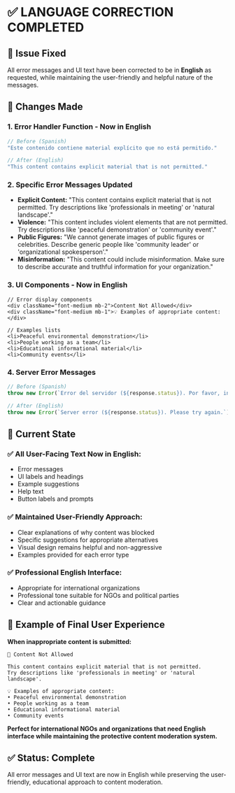 # ✅ LANGUAGE CORRECTION COMPLETED

## 🎯 Issue Fixed

All error messages and UI text have been corrected to be in **English** as requested, while maintaining the user-friendly and helpful nature of the messages.

## 🔄 Changes Made

### 1. **Error Handler Function - Now in English**

```typescript
// Before (Spanish)
"Este contenido contiene material explícito que no está permitido."

// After (English) 
"This content contains explicit material that is not permitted."
```

### 2. **Specific Error Messages Updated**

- **Explicit Content:** "This content contains explicit material that is not permitted. Try descriptions like 'professionals in meeting' or 'natural landscape'."
- **Violence:** "This content includes violent elements that are not permitted. Try descriptions like 'peaceful demonstration' or 'community event'."
- **Public Figures:** "We cannot generate images of public figures or celebrities. Describe generic people like 'community leader' or 'organizational spokesperson'."
- **Misinformation:** "This content could include misinformation. Make sure to describe accurate and truthful information for your organization."

### 3. **UI Components - Now in English**

```tsx
// Error display components
<div className="font-medium mb-2">Content Not Allowed</div>
<div className="font-medium mb-1">💡 Examples of appropriate content:</div>

// Examples lists
<li>Peaceful environmental demonstration</li>
<li>People working as a team</li>
<li>Educational informational material</li>
<li>Community events</li>
```

### 4. **Server Error Messages**

```typescript
// Before (Spanish)
throw new Error(`Error del servidor (${response.status}). Por favor, intenta nuevamente.`)

// After (English)
throw new Error(`Server error (${response.status}). Please try again.`)
```

## 🎯 Current State

### ✅ **All User-Facing Text Now in English:**
- Error messages
- UI labels and headings
- Example suggestions
- Help text
- Button labels and prompts

### ✅ **Maintained User-Friendly Approach:**
- Clear explanations of why content was blocked
- Specific suggestions for appropriate alternatives
- Visual design remains helpful and non-aggressive
- Examples provided for each error type

### ✅ **Professional English Interface:**
- Appropriate for international organizations
- Professional tone suitable for NGOs and political parties
- Clear and actionable guidance

## 🧪 Example of Final User Experience

**When inappropriate content is submitted:**

```
🚫 Content Not Allowed

This content contains explicit material that is not permitted. 
Try descriptions like 'professionals in meeting' or 'natural landscape'.

💡 Examples of appropriate content:
• Peaceful environmental demonstration
• People working as a team
• Educational informational material
• Community events
```

**Perfect for international NGOs and organizations that need English interface while maintaining the protective content moderation system.**

## ✅ Status: Complete

All error messages and UI text are now in English while preserving the user-friendly, educational approach to content moderation.
